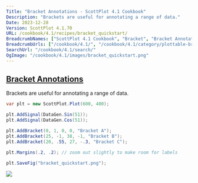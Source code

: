 ```yaml
---
Title: "Bracket Annotations - ScottPlot 4.1 Cookbook"
Description: "Brackets are useful for annotating a range of data."
Date: 2023-12-28
Version: ScottPlot 4.1.70
URL: /cookbook/4.1/recipes/bracket_quickstart/
BreadcrumbNames: ["ScottPlot 4.1 Cookbook", "Bracket", "Bracket Annotations"]
BreadcrumbUrls: ["/cookbook/4.1/", "/cookbook/4.1/category/plottable-bracket", "/cookbook/4.1/recipes/bracket_quickstart/"]
SearchUrl: "/cookbook/4.1/search/"
OgImage: "/cookbook/4.1/images/bracket_quickstart.png"
---
```


<h2><a id='bracket-annotations' href='/cookbook/4.1/recipes/bracket_quickstart/'>Bracket Annotations</a></h2>

Brackets are useful for annotating a range of data.

```cs
var plt = new ScottPlot.Plot(600, 400);

plt.AddSignal(DataGen.Sin(51));
plt.AddSignal(DataGen.Cos(51));

plt.AddBracket(0, 1, 0, 0, "Bracket A");
plt.AddBracket(25, -1, 38, -1, "Bracket B");
plt.AddBracket(20, .55, 27, -.3, "Bracket C");

plt.Margins(.2, .2); // zoom out slightly to make room for labels

plt.SaveFig("bracket_quickstart.png");
```

<img src='../../images/bracket_quickstart.png' class='d-block mx-auto my-5' />


